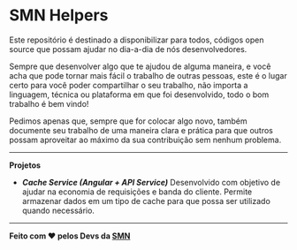 ﻿
# SMN Helpers

Este repositório é destinado a disponibilizar para todos, códigos open source que possam ajudar no dia-a-dia de nós desenvolvedores.

Sempre que desenvolver algo que te ajudou de alguma maneira, e você acha que pode tornar mais fácil o trabalho de outras pessoas, este é o lugar certo para você poder compartilhar o seu trabalho, não importa a linguagem, técnica ou plataforma em que foi desenvolvido, todo o bom trabalho é bem vindo!

Pedimos apenas que, sempre que for colocar algo novo, também documente seu trabalho de uma maneira clara e prática para que outros possam aproveitar ao máximo da sua contribuição sem nenhum problema.
***
**Projetos**
- ***Cache Service (Angular + API Service)***
Desenvolvido com objetivo de ajudar na economia de requisições e banda do cliente. Permite armazenar dados em um tipo de cache para que possa ser utilizado quando necessário.

***
**Feito com ❤️ pelos Devs da [SMN](http://smn.com.br/)**